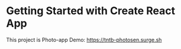# Getting Started with Create React App

This project is Photo-app
Demo: https://tntb-photosen.surge.sh
